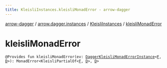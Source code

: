 ```yaml
---
title: KleisliInstances.kleisliMonadError - arrow-dagger
---
```


[arrow-dagger](../../index.html) / [arrow.dagger.instances](../index.html) / [KleisliInstances](index.html) / [kleisliMonadError](./kleisli-monad-error.html)

# kleisliMonadError

`@Provides fun kleisliMonadError(ev: `[`DaggerKleisliMonadErrorInstance`](../-dagger-kleisli-monad-error-instance/index.html)`<`[`F`](index.html#F)`, `[`D`](index.html#D)`>): MonadError<KleisliPartialOf<`[`F`](index.html#F)`, `[`D`](index.html#D)`>, `[`D`](index.html#D)`>`